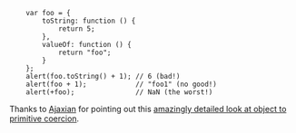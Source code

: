 ```
    var foo = { 
        toString: function () { 
            return 5; 
        }, 
        valueOf: function () { 
            return "foo"; 
        } 
    }; 
    alert(foo.toString() + 1); // 6 (bad!) 
    alert(foo + 1);            // "foo1" (no good!) 
    alert(+foo);               // NaN (the worst!)
```

Thanks to [Ajaxian](http://ajaxian.com/archives/a-very-detailed-look-at-object-to-primitive-conversions) for pointing out this [amazingly detailed look at object to primitive coercion](http://www.adequatelygood.com/2010/3/Object-to-Primitive-Conversions-in-JavaScript).